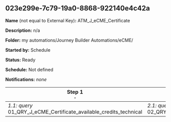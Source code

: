 ## 023e299e-7c79-19a0-8868-922140e4c42a

**Name** (not equal to External Key)**:** ATM_J_eCME_Certificate

**Description:** n/a

**Folder:** my automations/Journey Builder Automations/eCME/

**Started by:** Schedule

**Status:** Ready

**Schedule:** Not defined

**Notifications:** _none_


| Step 1<br>_<small>-</small>_ | Step 2<br>_<small>-</small>_ | Step 3<br>_<small>-</small>_ | Step 4<br>_<small>-</small>_ | Step 5<br>_<small>-</small>_ | Step 6<br>_<small>-</small>_ | Step 7<br>_<small>-</small>_ |
| --- | --- | --- | --- | --- | --- | --- |
| _1.1: query_<br>01_QRY_J_eCME_Certificate_available_credits_technical | _2.1: query_<br>02_QRY_J_eCME_Certificate_available_credits_source | _3.1: query_<br>03_QRY_J_eCME_Certificate_pending_credits_technical | _4.1: query_<br>04_QRY_J_eCME_Certificate_pending_credits_source | _5.1: query_<br>05_QRY_J_eCME_Certificate_non_credited_technical | _6.1: query_<br>06_QRY_J_eCME_Certificate_non_credited_source | _7.1: query_<br>07_QRY_J_eCME_Certificate_historical |
